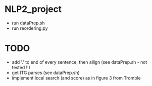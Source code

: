 # NLP2_project

- run dataPrep.sh
- run reordering.py

# TODO
- add '.' to end of every sentence, then allign (see dataPrep.sh -  not tested !!)
- get ITG parses (see dataPrep.sh)
- implement local search (and score) as in figure 3 from Tromble 